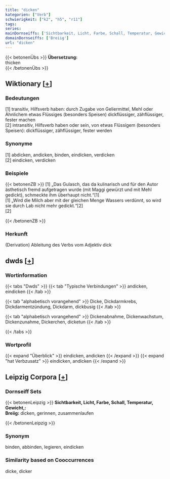 ```yaml
---
title: "dicken"
kategorien: ["Verb"]
schwierigkeit: ["k2", "h5", "r11"]
tags:
series:
mainDornseiffs: ['Sichtbarkeit, Licht, Farbe, Schall, Temperatur, Gewicht,']
domainDornseiffs: ['Breiig']
url: "dicken"
---
```


{{< betonenÜbs >}}
**Übersetzung:**  
thicken  
{{< /betonenÜbs >}}

## Wiktionary [[+](https://de.wiktionary.org/wiki/dicken)]

### Bedeutungen
[1] transitiv, Hilfsverb haben: durch Zugabe von Geliermittel, Mehl oder Ähnlichem etwas Flüssiges (besonders Speisen) dickflüssiger, zähflüssiger, fester machen  
[2] intransitiv, Hilfsverb haben oder sein, von etwas Flüssigem (besonders Speisen): dickflüssiger, zähflüssiger, fester werden  

### Synonyme
[1] abdicken, andicken, binden, eindicken, verdicken  
[2] eindicken, verdicken  

### Beispiele
{{< betonenZB >}}
[1] „Das Gulasch, das da kulinarisch und für den Autor ästhetisch fremd aufgetragen wurde (mit Maggi gewürzt und mit Mehl gedickt), schmeckte ihm überhaupt nicht.“[1]  
[1] „Wird die Milch aber mit der gleichen Menge Wassers verdünnt, so wird sie durch Lab nicht mehr gedickt.“[2]  
[2]  

{{< /betonenZB >}}
### Herkunft
(Derivation) Ableitung des Verbs vom Adjektiv dick  



## dwds [[+](https://www.dwds.de/wb/dicken)]

### Wortinformation
{{< tabs "Dwds" >}}
{{< tab "Typische Verbindungen" >}}
andicken, eindicken
{{< /tab >}}

{{< tab "alphabetisch vorangehend" >}}
Dicke, Dickdarmkrebs, Dickdarmentzündung, Dickdarm, dickbusig
{{< /tab >}}

{{< tab "alphabetisch vorangehend" >}}
Dickenabnahme, Dickenwachstum, Dickenzunahme, Dickerchen, dicketun
{{< /tab >}}

{{< /tabs >}}

### Wortprofil
{{< expand "Überblick" >}} eindicken, andicken {{< /expand >}}
{{< expand "hat Verbzusatz" >}} eindicken, andicken {{< /expand >}}

## Leipzig Corpora [[+](https://corpora.uni-leipzig.de/en/res?word=dicken&corpusId=deu_newscrawl-public_2018)]

### Dornseiff Sets
{{< betonenLeipzig >}}
**Sichtbarkeit, Licht, Farbe, Schall, Temperatur, Gewicht,:**  
**Breiig:** dicken, gerinnen, zusammenlaufen  

{{< /betonenLeipzig >}}

### Synonym
binden, abbinden, legieren, eindicken


### Similarity based on Cooccurrences
dicke, dicker

